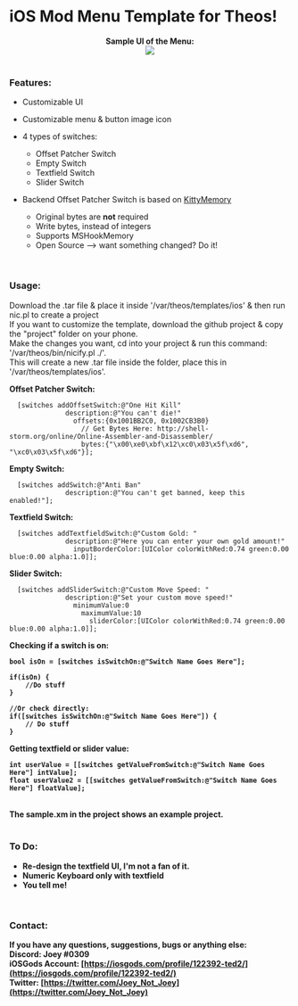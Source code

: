 # iOS Mod Menu Template for Theos!

<div style="text-align: center;">
<b>Sample UI of the Menu:</b><br>

<img src="https://i.imgur.com/f20XTb4.png">
</div>

<br>

### Features:
* Customizable UI
* Customizable menu & button image icon
* 4 types of switches:
	* Offset Patcher Switch
	* Empty Switch
	* Textfield Switch
	* Slider Switch

* Backend Offset Patcher Switch is based on [KittyMemory](https://github.com/MJx0/KittyMemory)
	* Original bytes are <b>not</b> required
	* Write bytes, instead of integers
	* Supports MSHookMemory
	* Open Source --> want something changed? Do it!

<br>

### Usage:

Download the .tar file & place it inside '/var/theos/templates/ios' & then run nic.pl to create a project <br>
If you want to customize the template, download the github project & copy the "project" folder on your phone. <br>
Make the changes you want, cd into your project & run this command: '/var/theos/bin/nicify.pl ./'. <br>
This will create a new .tar file inside the folder, place this in '/var/theos/templates/ios'. <br>


<b> Offset Patcher Switch: </b>
```obj-c
  [switches addOffsetSwitch:@"One Hit Kill"
              description:@"You can't die!"
                offsets:{0x1001BB2C0, 0x1002CB3B0}
                  // Get Bytes Here: http://shell-storm.org/online/Online-Assembler-and-Disassembler/
                  bytes:{"\x00\xe0\xbf\x12\xc0\x03\x5f\xd6", "\xc0\x03\x5f\xd6"}];
```

<b> Empty Switch: </b>
```obj-c
  [switches addSwitch:@"Anti Ban"
              description:@"You can't get banned, keep this enabled!"];
```
<b> Textfield Switch: </b>
```obj-c
  [switches addTextfieldSwitch:@"Custom Gold: "
              description:@"Here you can enter your own gold amount!"
                inputBorderColor:[UIColor colorWithRed:0.74 green:0.00 blue:0.00 alpha:1.0]];
```
<b> Slider Switch: </b>
```obj-c
  [switches addSliderSwitch:@"Custom Move Speed: "
              description:@"Set your custom move speed!"
                minimumValue:0
                  maximumValue:10
                    sliderColor:[UIColor colorWithRed:0.74 green:0.00 blue:0.00 alpha:1.0]];  
```
<b> Checking if a switch is on:
```obj-c
bool isOn = [switches isSwitchOn:@"Switch Name Goes Here"];
    
if(isOn) {
	//Do stuff
}
    
//Or check directly:
if([switches isSwitchOn:@"Switch Name Goes Here"]) {
    // Do stuff
}
```
<b> Getting textfield or slider value: </b>
```obj-c
int userValue = [[switches getValueFromSwitch:@"Switch Name Goes Here"] intValue];
float userValue2 = [[switches getValueFromSwitch:@"Switch Name Goes Here"] floatValue];
```

<br>
The sample.xm in the project shows an example project.
<br>
<br>

### To Do:
* Re-design the textfield UI, I'm not a fan of it.
* Numeric Keyboard only with textfield
* You tell me!

<br>

### Contact:
If you have any questions, suggestions, bugs or anything else:
<br> <b>Discord:</b> Joey #0309
<br><b>iOSGods Account:</b> [https://iosgods.com/profile/122392-ted2/](https://iosgods.com/profile/122392-ted2/)
<br><b>Twitter:</b> [https://twitter.com/Joey_Not_Joey](https://twitter.com/Joey_Not_Joey)

